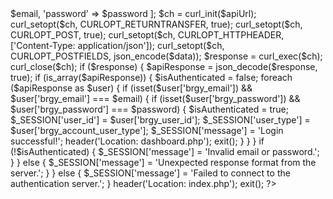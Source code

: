 <?php
session_start();

$email = $_POST['email'];
$password = $_POST['password'];

$apiUrl = "https://yjme796l3k.execute-api.ap-southeast-2.amazonaws.com/dev/api/v1/items/";

$data = [
    'email' => $email,
    'password' => $password
];

$ch = curl_init($apiUrl);
curl_setopt($ch, CURLOPT_RETURNTRANSFER, true);
curl_setopt($ch, CURLOPT_POST, true);
curl_setopt($ch, CURLOPT_HTTPHEADER, ['Content-Type: application/json']);
curl_setopt($ch, CURLOPT_POSTFIELDS, json_encode($data));

$response = curl_exec($ch);
curl_close($ch);

if ($response) {
    $apiResponse = json_decode($response, true);

    if (is_array($apiResponse)) {
        $isAuthenticated = false;

        foreach ($apiResponse as $user) {
            if (isset($user['brgy_email']) && $user['brgy_email'] === $email) {
                if (isset($user['brgy_password']) && $user['brgy_password'] === $password) {
                    $isAuthenticated = true;


                    $_SESSION['user_id'] = $user['brgy_user_id'];
                    $_SESSION['user_type'] = $user['brgy_account_user_type'];
                    $_SESSION['message'] = 'Login successful!';


                    header('Location: dashboard.php');
                    exit();
                }
            }
        }

        if (!$isAuthenticated) {
            $_SESSION['message'] = 'Invalid email or password.';
        }
    } else {
        $_SESSION['message'] = 'Unexpected response format from the server.';
    }
} else {
    $_SESSION['message'] = 'Failed to connect to the authentication server.';
}

header('Location: index.php');
exit();
?>
